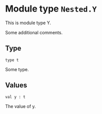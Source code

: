 
# Module type `Nested.Y`

This is module type Y.

Some additional comments.


## Type

```
type t
```
Some type.


## Values

```
val y : t
```
The value of y.
